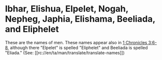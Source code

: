 # Ibhar, Elishua, Elpelet, Nogah, Nepheg, Japhia, Elishama, Beeliada, and Eliphelet

These are the names of men. These names appear also in [1 Chronicles 3:6-8](../03/06.md), although there "Elpelet" is spelled "Eliphelet" and Beeliada is spelled "Eliada." (See: [[rc://en/ta/man/translate/translate-names]])

